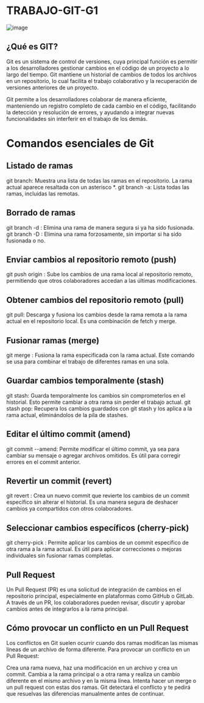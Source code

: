 # TRABAJO-GIT-G1

![image](https://github.com/user-attachments/assets/4f26f1a4-856f-4215-8ec8-4ed764ab9a2a)

## ¿Qué es GIT?
Git es un sistema de control de versiones, cuya principal función es permitir a los desarrolladores gestionar cambios en el código de un proyecto a lo largo del tiempo. Git mantiene un historial de cambios de todos los archivos en un repositorio, lo cual facilita el trabajo colaborativo y la recuperación de versiones anteriores de un proyecto.

Git permite a los desarrolladores colaborar de manera eficiente, manteniendo un registro completo de cada cambio en el código, facilitando la detección y resolución de errores, y ayudando a integrar nuevas funcionalidades sin interferir en el trabajo de los demás.

# Comandos esenciales de Git

## Listado de ramas

git branch: Muestra una lista de todas las ramas en el repositorio. La rama actual aparece resaltada con un asterisco *.
git branch -a: Lista todas las ramas, incluidas las remotas.


## Borrado de ramas


git branch -d <nombre-de-rama>: Elimina una rama de manera segura si ya ha sido fusionada.
git branch -D <nombre-de-rama>: Elimina una rama forzosamente, sin importar si ha sido fusionada o no.

## Enviar cambios al repositorio remoto (push)

git push origin <nombre-de-rama>: Sube los cambios de una rama local al repositorio remoto, permitiendo que otros colaboradores accedan a las últimas modificaciones.

## Obtener cambios del repositorio remoto (pull)
git pull: Descarga y fusiona los cambios desde la rama remota a la rama actual en el repositorio local. Es una combinación de fetch y merge.

## Fusionar ramas (merge)
git merge <nombre-de-rama>: Fusiona la rama especificada con la rama actual. Este comando se usa para combinar el trabajo de diferentes ramas en una sola.

## Guardar cambios temporalmente (stash)
git stash: Guarda temporalmente los cambios sin comprometerlos en el historial. Esto permite cambiar a otra rama sin perder el trabajo actual.
git stash pop: Recupera los cambios guardados con git stash y los aplica a la rama actual, eliminándolos de la pila de stashes.

## Editar el último commit (amend)
git commit --amend: Permite modificar el último commit, ya sea para cambiar su mensaje o agregar archivos omitidos. Es útil para corregir errores en el commit anterior.

## Revertir un commit (revert)
git revert <id-del-commit>: Crea un nuevo commit que revierte los cambios de un commit específico sin alterar el historial. Es una manera segura de deshacer cambios ya compartidos con otros colaboradores.

## Seleccionar cambios específicos (cherry-pick)
git cherry-pick <id-del-commit>: Permite aplicar los cambios de un commit específico de otra rama a la rama actual. Es útil para aplicar correcciones o mejoras individuales sin fusionar ramas completas.

## Pull Request
Un Pull Request (PR) es una solicitud de integración de cambios en el repositorio principal, especialmente en plataformas como GitHub o GitLab. A través de un PR, los colaboradores pueden revisar, discutir y aprobar cambios antes de integrarlos a la rama principal.

## Cómo provocar un conflicto en un Pull Request
Los conflictos en Git suelen ocurrir cuando dos ramas modifican las mismas líneas de un archivo de forma diferente. Para provocar un conflicto en un Pull Request:

Crea una rama nueva, haz una modificación en un archivo y crea un commit.
Cambia a la rama principal o a otra rama y realiza un cambio diferente en el mismo archivo y en la misma línea.
Intenta hacer un merge o un pull request con estas dos ramas. Git detectará el conflicto y te pedirá que resuelvas las diferencias manualmente antes de continuar.
